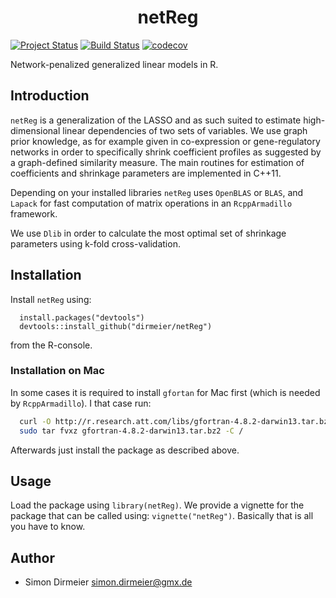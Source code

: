 <h1 align="center"> netReg </h1>

[![Project Status](http://www.repostatus.org/badges/latest/active.svg)](http://www.repostatus.org/#active)
[![Build Status](https://travis-ci.org/dirmeier/netReg.svg)](https://travis-ci.org/dirmeier/netReg)
[![codecov](https://codecov.io/gh/dirmeier/netReg/branch/master/graph/badge.svg)](https://codecov.io/gh/dirmeier/netReg)

Network-penalized generalized linear models in R.

## Introduction

`netReg` is a generalization of the LASSO and as such suited to estimate high-dimensional linear dependencies of two sets of variables. We use graph prior knowledge, as for example given in co-expression or gene-regulatory networks in order to specifically shrink coefficient profiles as suggested by a graph-defined similarity measure. The main routines for estimation of coefficients and shrinkage parameters are implemented in C++11. 

Depending on your installed libraries `netReg` uses `OpenBLAS` or `BLAS`, and `Lapack` for fast computation of matrix operations in an `RcppArmadillo` framework.

We use `Dlib` in order to calculate the most optimal set of shrinkage parameters using k-fold cross-validation.

## Installation
 
Install `netReg` using:

```{r}
  install.packages("devtools")
  devtools::install_github("dirmeier/netReg") 
```
from the R-console.

### Installation on Mac

In some cases it is required to install `gfortan` for Mac first (which is needed by `RcppArmadillo`). I that case run:

```sh
  curl -O http://r.research.att.com/libs/gfortran-4.8.2-darwin13.tar.bz2
  sudo tar fvxz gfortran-4.8.2-darwin13.tar.bz2 -C /
```

Afterwards just install the package as described above.

## Usage

Load the package using `library(netReg)`. We provide a vignette for the package that can be called using: `vignette("netReg")`.
Basically that is all you have to know.

## Author

* Simon Dirmeier <a href="mailto:simon.dirmeier@gmx.de">simon.dirmeier@gmx.de</a>
